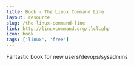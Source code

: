 ```yaml
---
title: Book - The Linux Command Line
layout: resource
slug: /the-linux-command-line
link: http://linuxcommand.org/tlcl.php
icon: book
tags: ['linux', 'free']
---
```


Fantastic book for new users/devops/sysadmins
